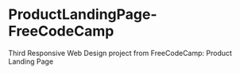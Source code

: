 # ProductLandingPage-FreeCodeCamp
Third Responsive Web Design project from FreeCodeCamp: Product Landing Page
